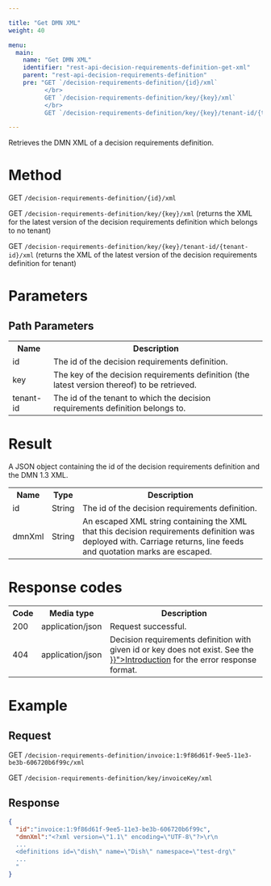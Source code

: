 ```yaml
---

title: "Get DMN XML"
weight: 40

menu:
  main:
    name: "Get DMN XML"
    identifier: "rest-api-decision-requirements-definition-get-xml"
    parent: "rest-api-decision-requirements-definition"
    pre: "GET `/decision-requirements-definition/{id}/xml`
          </br>
          GET `/decision-requirements-definition/key/{key}/xml`
          </br>
          GET `/decision-requirements-definition/key/{key}/tenant-id/{tenant-id}/xml`"

---
```



Retrieves the DMN XML of a decision requirements definition.


# Method

GET `/decision-requirements-definition/{id}/xml`

GET `/decision-requirements-definition/key/{key}/xml` (returns the XML for the latest version of the decision requirements definition which belongs to no tenant)

GET `/decision-requirements-definition/key/{key}/tenant-id/{tenant-id}/xml` (returns the XML of the latest version of the decision requirements definition for tenant)


# Parameters

## Path Parameters

<table class="table table-striped">
  <tr>
    <th>Name</th>
    <th>Description</th>
  </tr>
  <tr>
    <td>id</td>
    <td>The id of the decision requirements definition.</td>
  </tr>
  <tr>
    <td>key</td>
    <td>The key of the decision requirements definition (the latest version thereof) to be retrieved.</td>
  </tr>
  <tr>
    <td>tenant-id</td>
    <td>The id of the tenant to which the decision requirements definition belongs to.</td>
  </tr>
</table>

# Result

A JSON object containing the id of the decision requirements definition and the DMN 1.3 XML.

<table class="table table-striped">
  <tr>
    <th>Name</th>
    <th>Type</th>
    <th>Description</th>
  </tr>
  <tr>
    <td>id</td>
    <td>String</td>
    <td>The id of the decision requirements definition.</td>
  </tr>
  <tr>
    <td>dmnXml</td>
    <td>String</td>
    <td>An escaped XML string containing the XML that this decision requirements definition was deployed with. Carriage returns, line feeds and quotation marks are escaped.</td>
  </tr>
</table>


# Response codes

<table class="table table-striped">
  <tr>
    <th>Code</th>
    <th>Media type</th>
    <th>Description</th>
  </tr>
  <tr>
    <td>200</td>
    <td>application/json</td>
    <td>Request successful.</td>
  </tr>
  <tr>
    <td>404</td>
    <td>application/json</td>
    <td>
      Decision requirements definition with given id or key does not exist.
      See the <a href="{{< ref "/reference/rest/overview/_index.md#error-handling" >}}">Introduction</a> for the error response format.
    </td>
  </tr>
</table>


# Example

## Request

GET `/decision-requirements-definition/invoice:1:9f86d61f-9ee5-11e3-be3b-606720b6f99c/xml`

GET `/decision-requirements-definition/key/invoiceKey/xml`

## Response

```json
{
  "id":"invoice:1:9f86d61f-9ee5-11e3-be3b-606720b6f99c",
  "dmnXml":"<?xml version=\"1.1\" encoding=\"UTF-8\"?>\r\n
  ...
  <definitions id=\"dish\" name=\"Dish\" namespace=\"test-drg\"
  ...
  "
}
```
